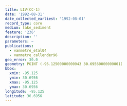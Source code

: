 ```yaml
---
title: LIV(CC-1)
date: '1992-08-31'
date_collected_earliest: '1992-08-01'
record_type: core
medium: lake_sediment
feature: '236'
description: ''
parameters: ~
publications:
  - vanmetre_etal04
  - vanmetre_callender96
geo_error: 30.0
geometry: POINT (-95.12500000000043 30.69560000000001)
bbox:
  xmin: -95.125
  ymin: 30.6956
  xmax: -95.125
  ymax: 30.6956
longitude: -95.125
latitude: 30.6956
---
```

